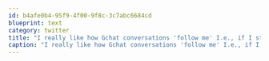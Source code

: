 ```yaml
---
id: b4afe0b4-95f9-4f00-9f8c-3c7abc6684cd
blueprint: text
category: twitter
title: "I really like how Gchat conversations 'follow me' I.e., if I start replying to a phone msg in the web, notifications on the phone stop."
caption: "I really like how Gchat conversations 'follow me' I.e., if I start replying to a phone msg in the web, notifications on the phone stop."
---
```

